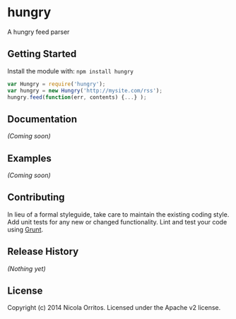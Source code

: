 # hungry

A hungry feed parser

## Getting Started
Install the module with: `npm install hungry`

```javascript
var Hungry = require('hungry');
var hungry = new Hungry('http://mysite.com/rss');
hungry.feed(function(err, contents) {...} );
```

## Documentation
_(Coming soon)_

## Examples
_(Coming soon)_

## Contributing
In lieu of a formal styleguide, take care to maintain the existing coding style. Add unit tests for any new or changed functionality. Lint and test your code using [Grunt](http://gruntjs.com/).

## Release History
_(Nothing yet)_

## License
Copyright (c) 2014 Nicola Orritos. Licensed under the Apache v2 license.
